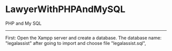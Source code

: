 # LawyerWithPHPAndMySQL
PHP and My SQL 

--------------------------
First:
Open the Xampp server and create a database.
The database name: "legalassist"
after going to import and choose file "legalassist.sql",

